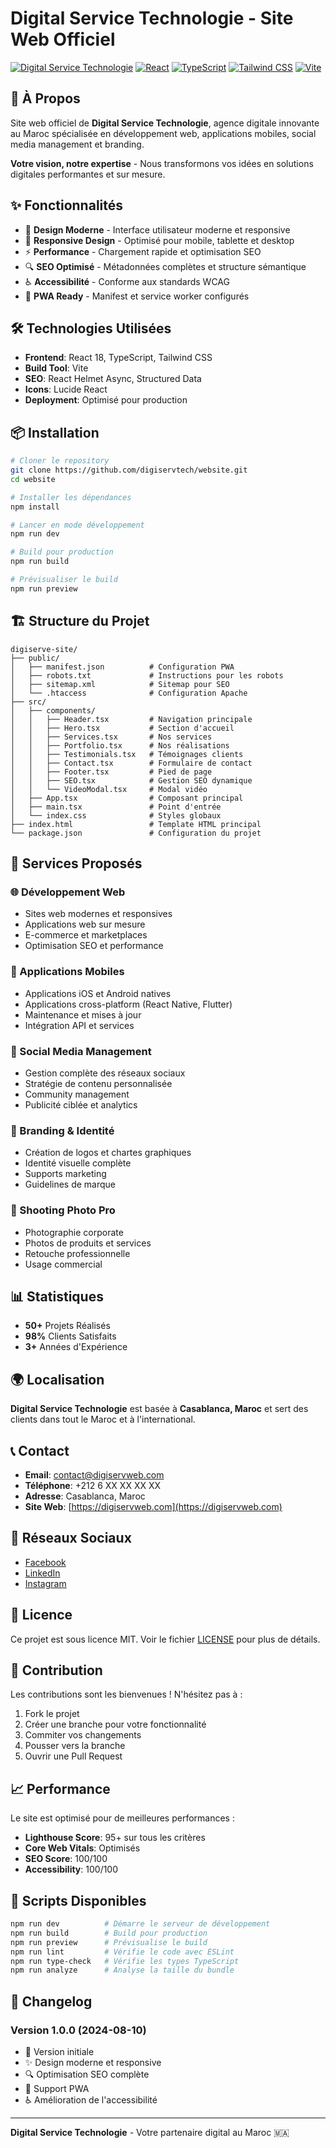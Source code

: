 # Digital Service Technologie - Site Web Officiel

[![Digital Service Technologie](https://img.shields.io/badge/Digital%20Service%20Technologie-Agence%20Digitale-blue)](https://digiservweb.com)
[![React](https://img.shields.io/badge/React-18.3.1-blue)](https://reactjs.org/)
[![TypeScript](https://img.shields.io/badge/TypeScript-5.5.3-blue)](https://www.typescriptlang.org/)
[![Tailwind CSS](https://img.shields.io/badge/Tailwind%20CSS-3.4.1-blue)](https://tailwindcss.com/)
[![Vite](https://img.shields.io/badge/Vite-5.4.2-purple)](https://vitejs.dev/)

## 🚀 À Propos

Site web officiel de **Digital Service Technologie**, agence digitale innovante au Maroc spécialisée en développement web, applications mobiles, social media management et branding.

**Votre vision, notre expertise** - Nous transformons vos idées en solutions digitales performantes et sur mesure.

## ✨ Fonctionnalités

- 🎨 **Design Moderne** - Interface utilisateur moderne et responsive
- 📱 **Responsive Design** - Optimisé pour mobile, tablette et desktop
- ⚡ **Performance** - Chargement rapide et optimisation SEO
- 🔍 **SEO Optimisé** - Métadonnées complètes et structure sémantique
- ♿ **Accessibilité** - Conforme aux standards WCAG
- 🚀 **PWA Ready** - Manifest et service worker configurés

## 🛠️ Technologies Utilisées

- **Frontend**: React 18, TypeScript, Tailwind CSS
- **Build Tool**: Vite
- **SEO**: React Helmet Async, Structured Data
- **Icons**: Lucide React
- **Deployment**: Optimisé pour production

## 📦 Installation

```bash
# Cloner le repository
git clone https://github.com/digiservtech/website.git
cd website

# Installer les dépendances
npm install

# Lancer en mode développement
npm run dev

# Build pour production
npm run build

# Prévisualiser le build
npm run preview
```

## 🏗️ Structure du Projet

```
digiserve-site/
├── public/
│   ├── manifest.json          # Configuration PWA
│   ├── robots.txt             # Instructions pour les robots
│   ├── sitemap.xml            # Sitemap pour SEO
│   └── .htaccess              # Configuration Apache
├── src/
│   ├── components/
│   │   ├── Header.tsx         # Navigation principale
│   │   ├── Hero.tsx           # Section d'accueil
│   │   ├── Services.tsx       # Nos services
│   │   ├── Portfolio.tsx      # Nos réalisations
│   │   ├── Testimonials.tsx   # Témoignages clients
│   │   ├── Contact.tsx        # Formulaire de contact
│   │   ├── Footer.tsx         # Pied de page
│   │   ├── SEO.tsx            # Gestion SEO dynamique
│   │   └── VideoModal.tsx     # Modal vidéo
│   ├── App.tsx                # Composant principal
│   ├── main.tsx               # Point d'entrée
│   └── index.css              # Styles globaux
├── index.html                 # Template HTML principal
└── package.json               # Configuration du projet
```

## 🎯 Services Proposés

### 🌐 Développement Web
- Sites web modernes et responsives
- Applications web sur mesure
- E-commerce et marketplaces
- Optimisation SEO et performance

### 📱 Applications Mobiles
- Applications iOS et Android natives
- Applications cross-platform (React Native, Flutter)
- Maintenance et mises à jour
- Intégration API et services

### 📢 Social Media Management
- Gestion complète des réseaux sociaux
- Stratégie de contenu personnalisée
- Community management
- Publicité ciblée et analytics

### 🎨 Branding & Identité
- Création de logos et chartes graphiques
- Identité visuelle complète
- Supports marketing
- Guidelines de marque

### 📸 Shooting Photo Pro
- Photographie corporate
- Photos de produits et services
- Retouche professionnelle
- Usage commercial

## 📊 Statistiques

- **50+** Projets Réalisés
- **98%** Clients Satisfaits
- **3+** Années d'Expérience

## 🌍 Localisation

**Digital Service Technologie** est basée à **Casablanca, Maroc** et sert des clients dans tout le Maroc et à l'international.

## 📞 Contact

- **Email**: contact@digiservweb.com
- **Téléphone**: +212 6 XX XX XX XX
- **Adresse**: Casablanca, Maroc
- **Site Web**: [https://digiservweb.com](https://digiservweb.com)

## 🔗 Réseaux Sociaux

- [Facebook](https://www.facebook.com/digiservtech)
- [LinkedIn](https://www.linkedin.com/company/digiservtech)
- [Instagram](https://www.instagram.com/digiservtech)

## 📄 Licence

Ce projet est sous licence MIT. Voir le fichier [LICENSE](LICENSE) pour plus de détails.

## 🤝 Contribution

Les contributions sont les bienvenues ! N'hésitez pas à :

1. Fork le projet
2. Créer une branche pour votre fonctionnalité
3. Commiter vos changements
4. Pousser vers la branche
5. Ouvrir une Pull Request

## 📈 Performance

Le site est optimisé pour de meilleures performances :

- **Lighthouse Score**: 95+ sur tous les critères
- **Core Web Vitals**: Optimisés
- **SEO Score**: 100/100
- **Accessibility**: 100/100

## 🔧 Scripts Disponibles

```bash
npm run dev          # Démarre le serveur de développement
npm run build        # Build pour production
npm run preview      # Prévisualise le build
npm run lint         # Vérifie le code avec ESLint
npm run type-check   # Vérifie les types TypeScript
npm run analyze      # Analyse la taille du bundle
```

## 📝 Changelog

### Version 1.0.0 (2024-08-10)
- 🎉 Version initiale
- ✨ Design moderne et responsive
- 🔍 Optimisation SEO complète
- 📱 Support PWA
- ♿ Amélioration de l'accessibilité

---

**Digital Service Technologie** - Votre partenaire digital au Maroc 🇲🇦 